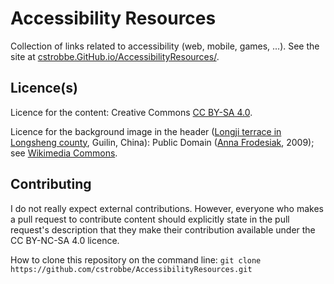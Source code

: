 # Accessibility Resources

Collection of links related to accessibility (web, mobile, games, ...). 
See the site at [cstrobbe.GitHub.io/AccessibilityResources/](http://cstrobbe.github.io/AccessibilityResources/).

## Licence(s)

Licence for the content: Creative Commons [CC BY-SA 4.0](LICENCE.html).

Licence for the background image in the header
([Longji terrace in Longsheng county](https://en.wikipedia.org/wiki/Longsheng_Rice_Terrace), 
Guilin, China): 
Public Domain 
([Anna Frodesiak](https://commons.wikimedia.org/wiki/User:Anna_Frodesiak), 2009); 
see [Wikimedia Commons](https://commons.wikimedia.org/wiki/File:Longji_terrace_-_03.JPG).

## Contributing
I do not really expect external contributions. 
However, everyone who makes a pull request to contribute content should explicitly state 
in the pull request's description that they make their contribution available under the CC BY-NC-SA 4.0 licence.


How to clone this repository on the command line:
    `git clone https://github.com/cstrobbe/AccessibilityResources.git`

